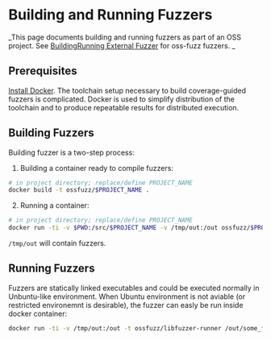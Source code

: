 # Building and Running Fuzzers

_This page documents building and running fuzzers as part of an OSS project. 
See [BuildingRunning External Fuzzer](building_running_fuzzers_external.md) for oss-fuzz fuzzers.  _

## Prerequisites

[Install Docker]. The toolchain setup necessary to build coverage-guided fuzzers is complicated. Docker is used
to simplify distribution of the toolchain and to produce repeatable results for distributed execution.

## Building Fuzzers

Building fuzzer is a two-step process:

1. Building a container ready to compile fuzzers: 
````bash
# in project directory; replace/define PROJECT_NAME
docker build -t ossfuzz/$PROJECT_NAME .
````
2. Running a container:
````bash
# in project directory; replace/define PROJECT_NAME
docker run -ti -v $PWD:/src/$PROJECT_NAME -v /tmp/out:/out ossfuzz/$PROJECT_NAME
````

`/tmp/out` will contain fuzzers.

## Running Fuzzers

Fuzzers are statically linked executables and could be executed normally in Unbuntu-like environment.
When Ubuntu environment is not aviable (or restricted environemnt is desirable), the fuzzer can easly be run inside docker 
container:

````bash
docker run -ti -v /tmp/out:/out -t ossfuzz/libfuzzer-runner /out/some_fuzzer_name --runs=100
````

[Install Docker]: https://docs.docker.com/engine/installation/
